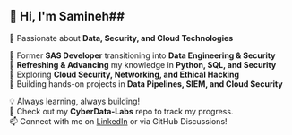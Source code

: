## 👋 Hi, I'm Samineh## 
🚀 Passionate about **Data, Security, and Cloud Technologies**  

🔹 Former **SAS Developer** transitioning into **Data Engineering & Security**  
🔹 **Refreshing & Advancing** my knowledge in **Python, SQL, and Security**  
🔹 Exploring **Cloud Security, Networking, and Ethical Hacking**  
🔹 Building hands-on projects in **Data Pipelines, SIEM, and Cloud Security**  

💡 Always learning, always building!  
📌 Check out my **CyberData-Labs** repo to track my progress.  
📫 Connect with me on [LinkedIn](https://www.linkedin.com/in/samineh-hosseini/) or via GitHub Discussions!  
